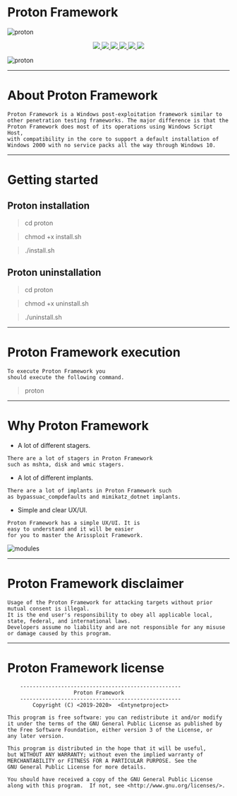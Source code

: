 # Proton Framework

![proton](https://user-images.githubusercontent.com/54115104/74107508-fa465880-4b81-11ea-9d8b-4dd277e82019.jpeg)

<p align="center">
  <a href="http://entynetproject.simplesite.com/">
    <img src="https://img.shields.io/badge/entynetproject-Ivan%20Nikolsky-blue.svg">
  </a> 
  <a href="https://github.com/entynetproject/proton/releases">
    <img src="https://img.shields.io/github/release/entynetproject/proton.svg">
  </a>
  <a href="https://wikipedia.org/wiki/Python_(programming_language)">
    <img src="https://img.shields.io/badge/language-python-blue.svg">
 </a>
  <a href="https://github.com/entynetproject/proton/issues?q=is%3Aissue+is%3Aclosed">
      <img src="https://img.shields.io/github/issues/entynetproject/proton.svg">
  </a>
  <a href="https://github.com/entynetproject/proton/wiki">
      <img src="https://img.shields.io/badge/wiki%20-proton-lightgrey.svg">
 </a>
  <a href="https://twitter.com/entynetproject">
    <img src="https://img.shields.io/badge/twitter-entynetproject-blue.svg">
 </a>
</p>

![proton](https://user-images.githubusercontent.com/54115104/75925393-b0e3e300-5e79-11ea-8381-12cbb7a438d5.png)

***

# About Proton Framework

    Proton Framework is a Windows post-exploitation framework similar to 
    other penetration testing frameworks. The major difference is that the 
    Proton Framework does most of its operations using Windows Script Host, 
    with compatibility in the core to support a default installation of 
    Windows 2000 with no service packs all the way through Windows 10.
   
***

# Getting started

## Proton installation

> cd proton

> chmod +x install.sh

> ./install.sh

## Proton uninstallation

> cd proton

> chmod +x uninstall.sh

> ./uninstall.sh

***

# Proton Framework execution

    To execute Proton Framework you 
    should execute the following command.

> proton

***

# Why Proton Framework

 * A lot of different stagers.
```
There are a lot of stagers in Proton Framework
such as mshta, disk and wmic stagers.
```
 * A lot of different implants.
```
There are a lot of implants in Proton Framework such 
as bypassuac_compdefaults and mimikatz_dotnet implants.
```
 * Simple and clear UX/UI.
```
Proton Framework has a simple UX/UI. It is 
easy to understand and it will be easier 
for you to master the Arissploit Framework.
```  

![modules](https://user-images.githubusercontent.com/54115104/75925399-b2151000-5e79-11ea-90a3-48d9f86b33a6.png)

***
    
# Proton Framework disclaimer

    Usage of the Proton Framework for attacking targets without prior mutual consent is illegal. 
    It is the end user's responsibility to obey all applicable local, state, federal, and international laws. 
    Developers assume no liability and are not responsible for any misuse or damage caused by this program.
    
***

# Proton Framework license

```
    ---------------------------------------------------
                     Proton Framework                                                                                                           
    ---------------------------------------------------
        Copyright (C) <2019-2020>  <Entynetproject>

This program is free software: you can redistribute it and/or modify
it under the terms of the GNU General Public License as published by
the Free Software Foundation, either version 3 of the License, or
any later version.

This program is distributed in the hope that it will be useful,
but WITHOUT ANY WARRANTY; without even the implied warranty of
MERCHANTABILITY or FITNESS FOR A PARTICULAR PURPOSE. See the
GNU General Public License for more details.

You should have received a copy of the GNU General Public License
along with this program.  If not, see <http://www.gnu.org/licenses/>.
```
